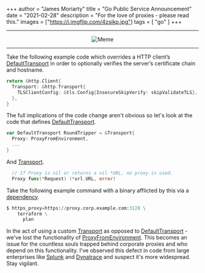 +++
author = "James Moriarty"
title = "Go Public Service Announcement"
date = "2021-02-28"
description = "For the love of proxies - please read this."
images = ["https://i.imgflip.com/4zsikp.jpg"]
tags = [
  "go"
]
+++

<hr />

<center>
  <img src="https://i.imgflip.com/4zsikp.jpg" alt="Meme">
</center>

<hr />

Take the following example code which overrides a HTTP client’s [DefaultTransport](https://golang.org/src/net/http/transport.go) in order to optionally verifies the server’s certificate chain and hostname.

```go
return &http.Client{
  Transport: &http.Transport{
    TLSClientConfig: &tls.Config{InsecureSkipVerify: skipValidateTLS},
  },
}
```

The full implications of the code change aren't obvious so let's look at the code that defines [DefaultTransport](https://golang.org/src/net/http/transport.go).

```go
var DefaultTransport RoundTripper = &Transport{
  Proxy: ProxyFromEnvironment,
  ...
}
```

And [Transport](https://golang.org/src/net/http/transport.go).

```go
  // If Proxy is nil or returns a nil *URL, no proxy is used.
  Proxy func(*Request) (*url.URL, error)
```

Take the following example command with a binary afflicted by this via a [dependency](https://github.com/splunk/terraform-provider-splunk/commit/db4b03158b1bdfff09d911ab3a8ae09bd3bfad98).

```python
$ https_proxy=https://proxy.corp.example.com:3128 \
    terraform \
      plan
```

In the act of using a custom [Transport](https://golang.org/src/net/http/transport.go) as opposed to [DefaultTransport](https://golang.org/src/net/http/transport.go) - we've lost the functionality of [ProxyFromEnvironment](https://golang.org/src/net/http/transport.go?s=16634:16691#L427). This becomes an issue for the countless souls trapped behind corporate proxies and who depend on this functionality. I've observed this defect in code from large enterprises like [Splunk](https://github.com/splunk/terraform-provider-splunk/commit/db4b03158b1bdfff09d911ab3a8ae09bd3bfad98) and [Dynatrace](https://github.com/Dynatrace/dynatrace-oneagent-operator/commit/a7b8d1a93920aaeb4239bc166cd25a184ffb0385#diff-4646a4f3b1c8bd9f12c17882703cd1bebbcc8fe28819157d8be73ee01d33cccdR141) and suspect it's more widespread. Stay vigilant.
